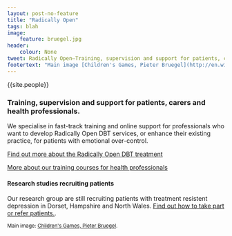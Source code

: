 ```yaml
---
layout: post-no-feature
title: "Radically Open"
tags: blah
image:
    feature: bruegel.jpg
header:
    colour: None
tweet: Radically Open—Training, supervision and support for patients, carers and health professionals.
footertext: "Main image [Children's Games, Pieter Bruegel](http://en.wikipedia.org/wiki/Children's_Games_(Bruegel))."
---
```


{{site.people}}

### Training, supervision and support for patients, carers and health professionals.

We specialise in fast-track training and online support for professionals who want to develop Radically Open DBT services, or enhance their existing practice, for patients with emotional over-control.

[Find out more about the Radically Open DBT treatment](/about/)

[More about our training courses for health professionals](/professionals/)



#### Research studies recruiting patients

Our research group are still recruiting patients with treatment resistent depression in Dorset, Hampshire and North Wales. [Find out how to take part or refer patients.](http://www.reframed.org.uk).


<small>Main image: [Children's Games, Pieter Bruegel](http://en.wikipedia.org/wiki/Children's_Games_(Bruegel)).</small>




